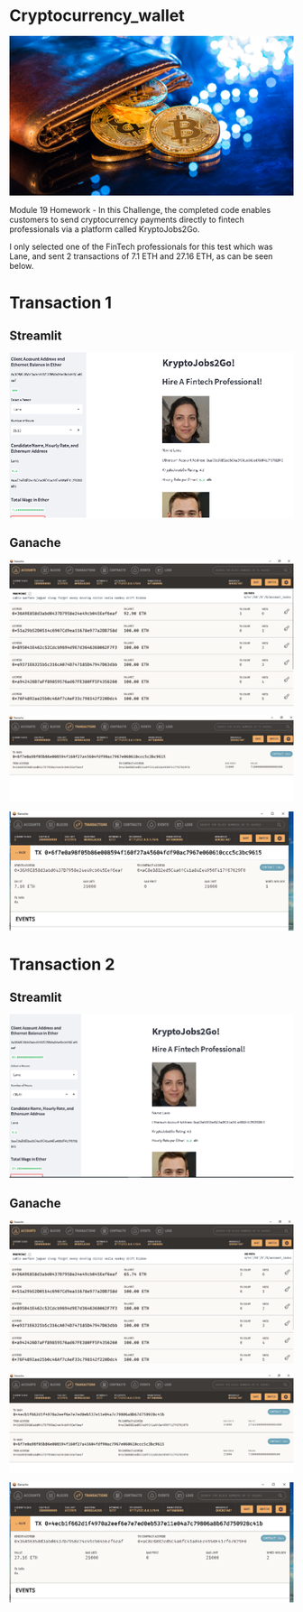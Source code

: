# Cryptocurrency_wallet

![](/Images/19-4-challenge-image.png)

Module 19 Homework - In this Challenge, the completed code enables customers to send cryptocurrency payments directly to fintech professionals via a platform called KryptoJobs2Go. 


I only selected one of the FinTech professionals for this test which was Lane, and sent 2 transactions of 7.1 ETH and 27.16 ETH, as can be seen below.

# Transaction 1
## Streamlit
![](/Images/tx1.png)

## Ganache

![](/Images/tx1a.png)

![](/Images/tx1b.png)

![](/Images/tx1c.png)



# Transaction 2
## Streamlit
![](/Images/tx2.png)


## Ganache

![](/Images/tx2a.png)

![](/Images/tx2b.png)

![](/Images/tx2c.png)


